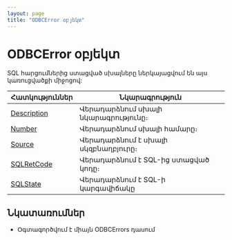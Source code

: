 ```yaml
---
layout: page
title: "ODBCError օբյեկտ"
---
```


# ODBCError օբյեկտ 

SQL հարցումներից ստացված սխալները ներկայացվում են այս կառուցվածքի միջոցով:

 
| Հատկություններ | Նկարագրություն |
|--|--|
| [Description](ODBCError/Description.md) | Վերադարձնում սխալի նկարագրությունը։ |
| [Number](ODBCError/Number.md) | Վերադարձնում սխալի համարը։ |
| [Source](ODBCError/Source.md) | Վերադարձնում է սխալի սկզբնաղբյուրը։ |
| [SQLRetCode](ODBCError/SQLRetCode.md) | Վերադարձնում է SQL-ից ստացված կոդը։ |
| [SQLState](ODBCError/SQLState.md) | Վերադարձնում է SQL-ի կարգավիճակը |

## Նկատառումներ
* Օգտագործվում է միայն ODBCErrors դասում